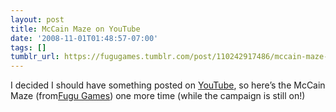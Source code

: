 ```yaml
---
layout: post
title: McCain Maze on YouTube
date: '2008-11-01T01:48:57-07:00'
tags: []
tumblr_url: https://fugugames.tumblr.com/post/110242917486/mccain-maze-on-youtube
---
```

I decided I should have something posted on [YouTube](http://www.youtube.com/), so here’s the McCain Maze (from[Fugu Games](http://www.fugugames.com/unity.html)) one more time (while the campaign is still on!)

